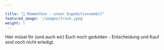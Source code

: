```yaml
---

title: "🦣 Mammothon - unser Expeditionsmobil"
featured_image: '/images/truck.jpeg'
weight: 1
---
```

Hier müsst Ihr (und auch wir) Euch noch gedulden - Entscheidung und Kauf sind noch nicht erledigt.
